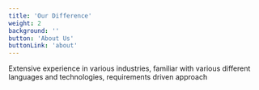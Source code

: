 ```yaml
---
title: 'Our Difference'
weight: 2
background: ''
button: 'About Us'
buttonLink: 'about'
---
```


Extensive experience in various industries, familiar with various different languages and technologies, requirements driven approach
